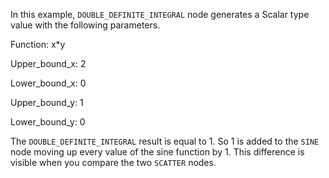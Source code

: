 In this example, `DOUBLE_DEFINITE_INTEGRAL` node generates a Scalar type value with the following parameters.

Function: x*y

Upper_bound_x: 2

Lower_bound_x: 0

Upper_bound_y: 1

Lower_bound_y: 0

The `DOUBLE_DEFINITE_INTEGRAL` result is equal to 1. So 1 is added to the `SINE` node moving up every value of the sine function by 1. This difference is visible when you compare the two `SCATTER` nodes.
